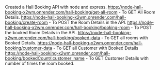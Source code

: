 Created a Hall Booking API with node and express.
https://node-hall-booking-x2wm.onrender.com/hall-booking/get-all-room - To GET All Room Details.
https://node-hall-booking-x2wm.onrender.com/hall-booking/create-room - To POST the Room Details in the API.
https://node-hall-booking-x2wm.onrender.com/hall-booking/booking-room - To POST the booked Room Details in the API.
https://node-hall-booking-x2wm.onrender.com/hall-booking/booked-data - To GET all rooms with Booked Details.
https://node-hall-booking-x2wm.onrender.com/hall-booking/customer-data - To GET all Customer with Booked Details
https://node-hall-booking-x2wm.onrender.com/hall-booking/bookedCount/:customer_name - To GET Customer Details with number of times the room booked.